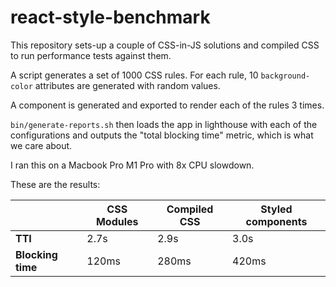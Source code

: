 # react-style-benchmark
This repository sets-up a couple of CSS-in-JS solutions and compiled CSS to 
run performance tests against them.

A script generates a set of 1000 CSS rules. For each rule, 10 `background-color`
attributes are generated with random values.

A component is generated and exported to render each of the rules 3 times.

`bin/generate-reports.sh` then loads the app in lighthouse with each of the
configurations and outputs the "total blocking time" metric, which is what we
care about.

I ran this on a Macbook Pro M1 Pro with 8x CPU slowdown.

These are the results:

|                   | CSS Modules | Compiled CSS | Styled components |
|-------------------|-------------|--------------|-------------------|
| **TTI**           | 2.7s        | 2.9s         | 3.0s              |
| **Blocking time** | 120ms       | 280ms        | 420ms             |

